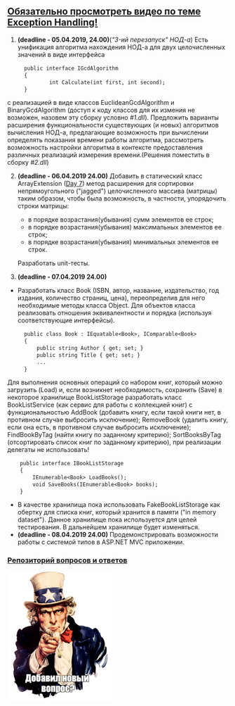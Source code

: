 ## [Обязательно просмотреть видео по теме Exception Handling!](https://drive.google.com/drive/folders/1EcE_cda3LYom75KH1kIaEO0ZWHt9VNXU)

1. **(deadline - 05.04.2019, 24.00)**(*"3-ий перезапуск" НОД-а*) Есть унификация алгоритма нахождения НОД-а для двух целочисленных значений в виде интерфейса 

		 public interface IGcdAlgorithm
   		 {
        	     int Calculate(int first, int second);
		 }
		 
c реализацией в виде классов EuclideanGcdAlgorithm и BinaryGcdAlgorithm (доступ к коду классов для их измения не возможен, назовем эту сборку условно *#1.dll*). Предложить варианты расширения функциональности существующих (и новых) алгоритмов вычисления НОД-а, предлагающие возможность при вычислении определять показания времени работы алгоритма, рассмотреть возможность настройки алгоритма в контексте предоставления различных реализаций измерения времени.(Решения поместить в сборку *#2.dll*) 

2. **(deadline - 06.04.2019 24.00)** Добавить в статический класс ArrayExtension ([Day 7](https://github.com/AnzhelikaKravchuk/.NET-Training.-Spring-2019/tree/master/Day%207%20-%2002.04.2019)) метод расширения для сортировки непрямоугольного ("jagged") целочисленного массива (матрицы) таким образом, чтобы была возможность, в частности, упорядочить строки матрицы:
   - в порядке возрастания(убывания) сумм элементов ее строк;
   - в порядке возрастания(убывания) максимальных элементов ее строк;
   - в порядке возрастания(убывания) минимальных элементов ее строк.
   
   Разработать unit-тесты.

3. **(deadline - 07.04.2019 24.00)** 
- Разработать класс Book (ISBN, автор, название, издательство, год издания, количество страниц, цена), переопределив для него необходимые методы класса Object. Для объектов класса реализовать отношения эквивалентности и порядка (используя соответствующие интерфейсы). 

		public class Book : IEquatable<Book>, IComparable<Book>
		{
		    public string Author { get; set; }
		    public string Title { get; set; }
		    ...
		}
		
Для выполнения основных операций со набором книг, который можно загрузить (Load) и, если возникнет необходимость, сохранить (Save) в некоторое хранилище BookListStorage разработать класс BookListService (как сервис для работы с коллекцией книг) с функциональностью AddBook (добавить книгу, если такой книги нет, в противном случае выбросить исключение); RemoveBook (удалить книгу, если она есть, в противном случае выбросить исключение); FindBookByTag (найти книгу по заданному критерию); SortBooksByTag (отсортировать список книг по заданному критерию), при реализации делегаты не использовать! 
		
		public interface IBookListStorage
		{
		    IEnumerable<Book> LoadBooks();
		    void SaveBooks(IEnumerable<Book> books);
		}
		
- В качестве хранилища пока использовать FakeBookListStorage как обертку для списка книг, который хранится в памяти ("in memory dataset"). Данное хранилище пока используется для целей тестирования. В дальнейшем хранилище будет изменяться.
- **(deadline - 08.04.2019 24.00)** Продемонстрировать возможности работы с системой типов в ASP.NET MVC приложении.
   
### [Репозиторий вопросов и ответов](https://github.com/AnzhelikaKravchuk/.NET-Training.-Spring-2019/tree/master/.Net-Interview-Questions)

![](https://github.com/AnzhelikaKravchuk/Materials/blob/master/Pictures/Q%26A.png)
